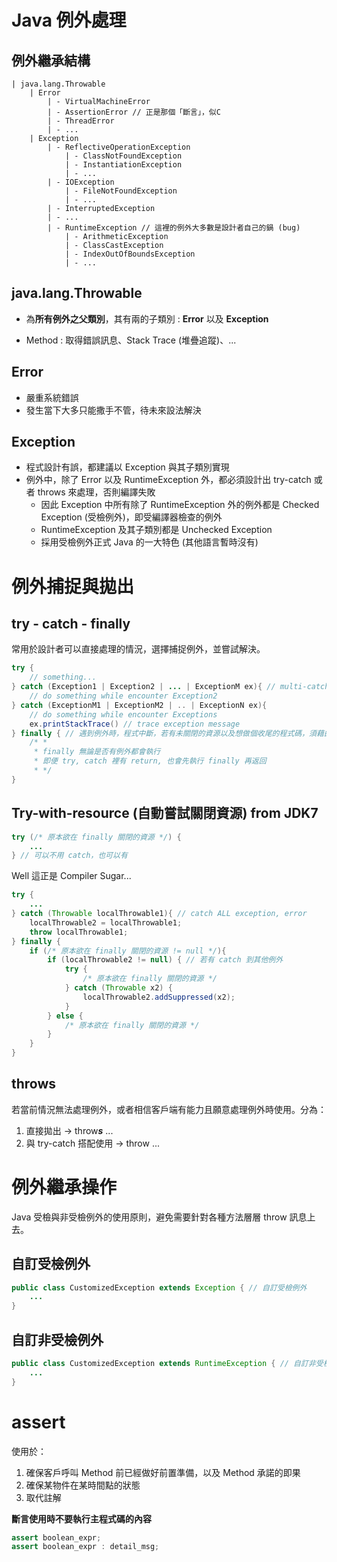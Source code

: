 # Java 例外處理

## 例外繼承結構
    
    | java.lang.Throwable
        | Error
            | - VirtualMachineError
            | - AssertionError // 正是那個「斷言」，似C
            | - ThreadError
            | - ...
        | Exception
            | - ReflectiveOperationException
                | - ClassNotFoundException
                | - InstantiationException
                | - ...
            | - IOException
                | - FileNotFoundException
                | - ...
            | - InterruptedException
            | - ...
            | - RuntimeException // 這裡的例外大多數是設計者自己的鍋 (bug)
                | - ArithmeticException
                | - ClassCastException
                | - IndexOutOfBoundsException
                | - ...

## java.lang.Throwable

* 為**所有例外之父類別**，其有兩的子類別 : **Error** 以及 **Exception**

* Method : 取得錯誤訊息、Stack Trace (堆疊追蹤)、...


## Error

* 嚴重系統錯誤
* 發生當下大多只能撒手不管，待未來設法解決

## Exception

* 程式設計有誤，都建議以 Exception 與其子類別實現
* 例外中，除了 Error 以及 RuntimeException 外，都必須設計出 try-catch 或者 throws 來處理，否則編譯失敗
  * 因此 Exception 中所有除了 RuntimeException 外的例外都是 Checked Exception (受檢例外)，即受編譯器檢查的例外
  * RuntimeException 及其子類別都是 Unchecked Exception
  * 採用受檢例外正式 Java 的一大特色 (其他語言暫時沒有)

# 例外捕捉與拋出

## try - catch - finally

常用於設計者可以直接處理的情況，選擇捕捉例外，並嘗試解決。

```java
try {
    // something...
} catch (Exception1 | Exception2 | ... | ExceptionM ex){ // multi-catch, 注意多重捕捉的例外不可有繼承關係
    // do something while encounter Exception2
} catch (ExceptionM1 | ExceptionM2 | .. | ExceptionN ex){
    // do something while encounter Exceptions
    ex.printStackTrace() // trace exception message
} finally { // 遇到例外時，程式中斷，若有未關閉的資源以及想做個收尾的程式碼，須藉由 finally 來做完成
    /* *
     * finally 無論是否有例外都會執行
     * 即便 try, catch 裡有 return, 也會先執行 finally 再返回
     * */
}
```

## Try-with-resource (自動嘗試關閉資源) from JDK7

```java
try (/* 原本欲在 finally 關閉的資源 */) {
    ...
} // 可以不用 catch，也可以有
```

Well 這正是 Compiler Sugar...

```java
try {
    ...
} catch (Throwable localThrowable1){ // catch ALL exception, error
    localThrowable2 = localThrowable1;
    throw localThrowable1;
} finally {
    if (/* 原本欲在 finally 關閉的資源 != null */){
        if (localThrowable2 != null) { // 若有 catch 到其他例外
            try {
                /* 原本欲在 finally 關閉的資源 */
            } catch (Throwable x2) {
                localThrowable2.addSuppressed(x2);
            }
        } else {
            /* 原本欲在 finally 關閉的資源 */
        }
    }
}
```


## throws

若當前情況無法處理例外，或者相信客戶端有能力且願意處理例外時使用。分為：

1. 直接拋出 -> throw***s*** ...
2. 與 try-catch 搭配使用 -> throw ...


# 例外繼承操作

Java 受檢與非受檢例外的使用原則，避免需要針對各種方法層層 throw 訊息上去。 

## 自訂受檢例外

```java
public class CustomizedException extends Exception { // 自訂受檢例外
    ...
}
```

## 自訂非受檢例外

```java
public class CustomizedException extends RuntimeException { // 自訂非受檢例外
    ...
}
```

# assert

使用於：

1. 確保客戶呼叫 Method 前已經做好前置準備，以及 Method 承諾的即果
2. 確保某物件在某時間點的狀態
3. 取代註解

**斷言使用時不要執行主程式碼的內容**

```java
assert boolean_expr;
assert boolean_expr : detail_msg;
```